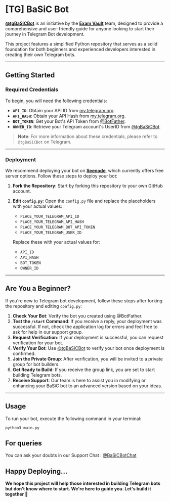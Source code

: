# [TG] BaSiC Bot

**[@tgBaSiCBot](https://github.com/AbOutMeDK/tgBaSiCbOt)** is an initiative by the **[Exam Vault](https://t.me/ExamVault)** team, designed to provide a comprehensive and user-friendly guide for anyone looking to start their journey in Telegram Bot development.

This project features a simplified Python repository that serves as a solid foundation for both beginners and experienced developers interested in creating their own Telegram bots.

---

## Getting Started

### Required Credentials

To begin, you will need the following credentials:

- **`API_ID`**: Obtain your API ID from [my.telegram.org](https://my.telegram.org).
- **`API_HASH`**: Obtain your API Hash from [my.telegram.org](https://my.telegram.org).
- **`BOT_TOKEN`**: Get your Bot's API Token from [@BotFather](https://t.me/BotFather).
- **`OWNER_ID`**: Retrieve your Telegram account's UserID from [@tgBaSiCBot](https://t.me/tgBaSiCBot).

> **Note**: For more information about these credentials, please refer to `@tgBaSiCBot` on Telegram.

---

### Deployment

We recommend deploying your bot on **[Seenode](https://seenode.com/)**, which currently offers free server options. Follow these steps to deploy your bot:

1. **Fork the Repository**: Start by forking this repository to your own GitHub account.
2. **Edit `config.py`**: Open the `config.py` file and replace the placeholders with your actual values:
   - `PLACE_YOUR_TELEGRAM_API_ID` 
   - `PLACE_YOUR_TELEGRAM_API_HASH` 
   - `PLACE_YOUR_TELEGRAM_BOT_API_TOKEN` 
   - `PLACE_YOUR_TELEGRAM_USER_ID`

   Replace these with your actual values for:
   - `API_ID`
   - `API_HASH`
   - `BOT_TOKEN`
   - `OWNER_ID`

---

## Are You a Beginner?

If you're new to Telegram bot development, follow these steps after forking the repository and editing `config.py`:

1. **Check Your Bot**: Verify the bot you created using @BotFather.
2. **Test the `/start` Command**: If you receive a reply, your deployment was successful. If not, check the application log for errors and feel free to ask for help in our support group.
3. **Request Verification**: If your deployment is successful, you can request verification for your bot.
4. **Verify Your Bot**: Use [@tgBaSiCBot](https://t.me/tgBaSiCBot) to verify your bot once deployment is confirmed.
5. **Join the Private Group**: After verification, you will be invited to a private group for bot builders.
6. **Get Ready to Build**: If you receive the group link, you are set to start building Telegram bots.
7. **Receive Support**: Our team is here to assist you in modifying or enhancing your BaSiC bot to an advanced version based on your ideas.

---

## Usage

To run your bot, execute the following command in your terminal:

`python3 main.py`

## For queries 

You can ask your doubts in our Support Chat : [@BaSiCBotChat](https://t.me/BaSiCBotChat)

## Happy Deploying...

**We hope this project will help those interested in building Telegram bots but don't know where to start. We're here to guide you. Let's build it together 🎉**

